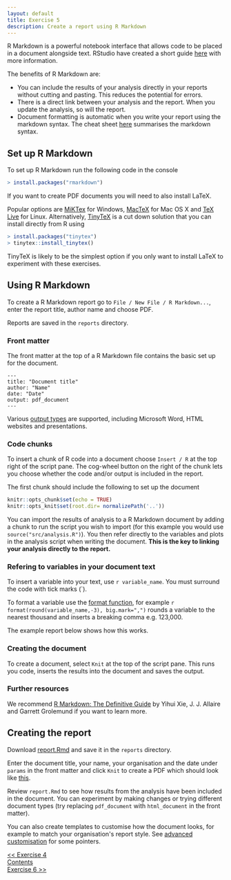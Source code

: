 ```yaml
---
layout: default
title: Exercise 5
description: Create a report using R Markdown
---
```


R Markdown is a powerful notebook interface that allows code to be placed in a document alongside text.  RStudio have created a short guide [here](https://rmarkdown.rstudio.com/lesson-1.html) with more information.

The benefits of R Markdown are:

* You can include the results of your analysis directly in your reports without cutting and pasting.  This reduces the potential for errors.
* There is a direct link between your analysis and the report.  When you update the analysis, so will the report.
* Document formatting is automatic when you write your report using the markdown syntax.  The cheat sheet [here](https://www.rstudio.com/wp-content/uploads/2015/02/rmarkdown-cheatsheet.pdf) summarises the markdown syntax.

## Set up R Markdown

To set up R Markdown run the following code in the console

```R
> install.packages("rmarkdown")
```

If you want to create PDF documents you will need to also install LaTeX.

Popular options are [MiKTex](https://miktex.org/) for Windows, [MacTeX](http://www.tug.org/mactex/) for Mac OS X and [TeX Live](https://www.tug.org/texlive/) for Linux.  Alternatively, [TinyTeX](https://yihui.name/tinytex/) is a cut down solution that you can install directly from R using

```R
> install.packages("tinytex")
> tinytex::install_tinytex()
```

TinyTeX is likely to be the simplest option if you only want to install LaTeX to experiment with these exercises.

## Using R Markdown

To create a R Markdown report go to `File / New File / R Markdown...`, enter the report title, author name and choose PDF.

Reports are saved in the `reports` directory.

### Front matter

The front matter at the top of a R Markdown file contains the basic set up for the document.

```
---
title: "Document title"
author: "Name"
date: "Date"
output: pdf_document
---
```

Various [output types](https://rmarkdown.rstudio.com/gallery.html) are supported, including Microsoft Word, HTML websites and presentations.

### Code chunks

To insert a chunk of R code into a document choose `Insert / R` at the top right of the script pane.  The cog-wheel button on the right of the chunk lets you choose whether the code and/or output is included in the report.

The first chunk should include the following to set up the document

```R
knitr::opts_chunk$set(echo = TRUE)
knitr::opts_knit$set(root.dir= normalizePath('..'))
```

You can import the results of analysis to a R Markdown document by adding a chunk to run the script you wish to import (for this example you would use `source("src/analysis.R")`).  You then refer directly to the variables and plots in the analysis script when writing the document.  **This is the key to linking your analysis directly to the report.**

### Refering to variables in your document text

To insert a variable into your text, use `r variable_name`.  You must surround the code with tick marks (&#96;).

To format a variable use the [format function](https://www.rdocumentation.org/packages/base/versions/3.5.2/topics/format), for example `r format(round(variable_name,-3), big.mark=",")` rounds a variable to the nearest thousand and inserts a breaking comma e.g. 123,000.

The example report below shows how this works.

### Creating the document

To create a document, select `Knit` at the top of the script pane.  This runs you code, inserts the results into the document and saves the output.

### Further resources

We recommend [R Markdown: The Definitive Guide](https://bookdown.org/yihui/rmarkdown/) by Yihui Xie, J. J. Allaire and Garrett Grolemund if you want to learn more.

## Creating the report

Download [report.Rmd](assets/report.Rmd) and save it in the `reports` directory.

Enter the document title, your name, your organisation and the date under `params` in the front matter and click `Knit` to create a PDF which should look like [this](assets/report.pdf).

Review `report.Rmd` to see how results from the analysis have been included in the document.  You can experiment by making changes or trying different document types (try replacing `pdf_document` with `html_document` in the front matter).

You can also create templates to customise how the document looks, for example to match your organisation's report style.  See [advanced customisation](https://bookdown.org/yihui/rmarkdown/pdf-document.html#advanced-customization-1) for some pointers.

<div class="nav">
  <div class="back"><a href="./exercise4"><< Exercise 4</a></div>
  <div class="contents"><a href="./index.html#contents">Contents</a></div>
  <div class="forward"><a href="./exercise6">Exercise 6 >></a></div>
</div>
